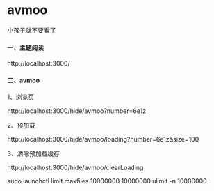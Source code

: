 # avmoo
小孩子就不要看了

#### 一、主题阅读

http://localhost:3000/

#### 二、avmoo

1、浏览页

http://localhost:3000/hide/avmoo?number=6e1z

2、预加载

http://localhost:3000/hide/avmoo/loading?number=6e1z&size=100

3、清除预加载缓存

http://localhost:3000/hide/avmoo/clearLoading 

sudo launchctl limit maxfiles 10000000 10000000
ulimit -n 10000000